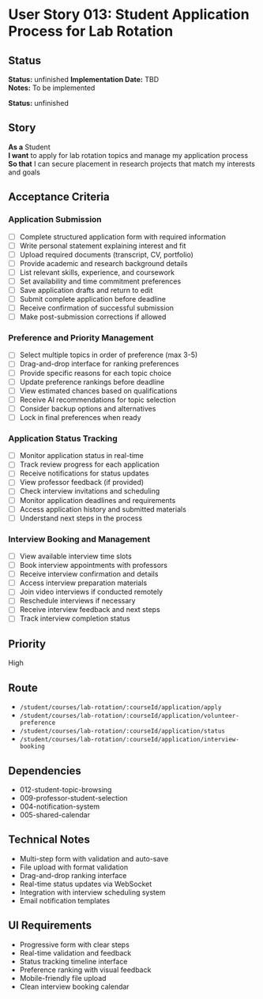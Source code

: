 # User Story 013: Student Application Process for Lab Rotation

## Status
**Status:** unfinished
**Implementation Date:** TBD  
**Notes:** To be implemented

**Status:** unfinished

## Story
**As a** Student  
**I want** to apply for lab rotation topics and manage my application process  
**So that** I can secure placement in research projects that match my interests and goals

## Acceptance Criteria

### Application Submission
- [ ] Complete structured application form with required information
- [ ] Write personal statement explaining interest and fit
- [ ] Upload required documents (transcript, CV, portfolio)
- [ ] Provide academic and research background details
- [ ] List relevant skills, experience, and coursework
- [ ] Set availability and time commitment preferences
- [ ] Save application drafts and return to edit
- [ ] Submit complete application before deadline
- [ ] Receive confirmation of successful submission
- [ ] Make post-submission corrections if allowed

### Preference and Priority Management
- [ ] Select multiple topics in order of preference (max 3-5)
- [ ] Drag-and-drop interface for ranking preferences
- [ ] Provide specific reasons for each topic choice
- [ ] Update preference rankings before deadline
- [ ] View estimated chances based on qualifications
- [ ] Receive AI recommendations for topic selection
- [ ] Consider backup options and alternatives
- [ ] Lock in final preferences when ready

### Application Status Tracking
- [ ] Monitor application status in real-time
- [ ] Track review progress for each application
- [ ] Receive notifications for status updates
- [ ] View professor feedback (if provided)
- [ ] Check interview invitations and scheduling
- [ ] Monitor application deadlines and requirements
- [ ] Access application history and submitted materials
- [ ] Understand next steps in the process

### Interview Booking and Management
- [ ] View available interview time slots
- [ ] Book interview appointments with professors
- [ ] Receive interview confirmation and details
- [ ] Access interview preparation materials
- [ ] Join video interviews if conducted remotely
- [ ] Reschedule interviews if necessary
- [ ] Receive interview feedback and next steps
- [ ] Track interview completion status

## Priority
High

## Route
- `/student/courses/lab-rotation/:courseId/application/apply`
- `/student/courses/lab-rotation/:courseId/application/volunteer-preference`
- `/student/courses/lab-rotation/:courseId/application/status`
- `/student/courses/lab-rotation/:courseId/application/interview-booking`

## Dependencies
- 012-student-topic-browsing
- 009-professor-student-selection
- 004-notification-system
- 005-shared-calendar

## Technical Notes
- Multi-step form with validation and auto-save
- File upload with format validation
- Drag-and-drop ranking interface
- Real-time status updates via WebSocket
- Integration with interview scheduling system
- Email notification templates

## UI Requirements
- Progressive form with clear steps
- Real-time validation and feedback
- Status tracking timeline interface
- Preference ranking with visual feedback
- Mobile-friendly file upload
- Clean interview booking calendar
